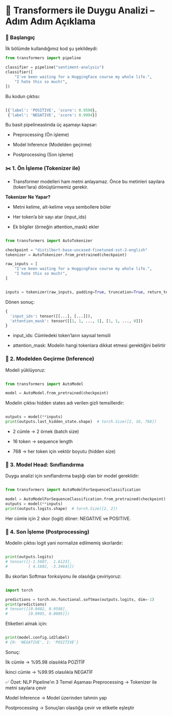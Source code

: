 # 🤗 Transformers ile Duygu Analizi – Adım Adım Açıklama

### 📌 Başlangıç

İlk bölümde kullandığımız kod şu şekildeydi:

```python
from transformers import pipeline

classifier = pipeline("sentiment-analysis")
classifier([
    "I've been waiting for a HuggingFace course my whole life.",
    "I hate this so much!",
])
```

Bu kodun çıktısı:

```python

[{'label': 'POSITIVE', 'score': 0.9598},
 {'label': 'NEGATIVE', 'score': 0.9994}]
```

Bu basit pipelineaslında üç aşamayı kapsar:

- Preprocessing (Ön işleme)

- Model Inference (Modelden geçirme)

- Postprocessing (Son işleme)

### ✂️ 1. Ön İşleme (Tokenizer ile)
- Transformer modelleri ham metni anlayamaz. Önce bu metinleri sayılara (token’lara) dönüştürmemiz gerekir.

**Tokenizer Ne Yapar?**
- Metni kelime, alt-kelime veya sembollere böler

- Her token’a bir sayı atar (input_ids)

- Ek bilgiler (örneğin attention_mask) ekler

```python

from transformers import AutoTokenizer

checkpoint = "distilbert-base-uncased-finetuned-sst-2-english"
tokenizer = AutoTokenizer.from_pretrained(checkpoint)

raw_inputs = [
    "I've been waiting for a HuggingFace course my whole life.",
    "I hate this so much!",
]


inputs = tokenizer(raw_inputs, padding=True, truncation=True, return_tensors="pt")
```
Dönen sonuç:

```python
{
  'input_ids': tensor([[...], [...]]),
  'attention_mask': tensor([[1, 1, ..., 1], [1, 1, ..., 0]])
}
```
- input_ids: Cümledeki token’ların sayısal temsili

- attention_mask: Modelin hangi tokenlara dikkat etmesi gerektiğini belirtir

### 🧠 2. Modelden Geçirme (Inference)
Modeli yüklüyoruz:

```python

from transformers import AutoModel

model = AutoModel.from_pretrained(checkpoint)
```
Modelin çıktısı hidden states adı verilen gizli temsillerdir:

```python

outputs = model(**inputs)
print(outputs.last_hidden_state.shape)  # torch.Size([2, 16, 768])
```
- 2 cümle → 2 örnek (batch size)

- 16 token → sequence length

- 768 → her token için vektör boyutu (hidden size)

### 🎯 3. Model Head: Sınıflandırma
Duygu analizi için sınıflandırma başlığı olan bir model gereklidir:

```python

from transformers import AutoModelForSequenceClassification

model = AutoModelForSequenceClassification.from_pretrained(checkpoint)
outputs = model(**inputs)
print(outputs.logits.shape)  # torch.Size([2, 2])
```
Her cümle için 2 skor (logit) döner: NEGATIVE ve POSITIVE.

### 🔄 4. Son İşleme (Postprocessing)
Modelin çıktısı logit yani normalize edilmemiş skorlardır:

```python

print(outputs.logits)
# tensor([[-1.5607,  1.6123],
#         [ 4.1692, -3.3464]])
```
Bu skorları Softmax fonksiyonu ile olasılığa çeviriyoruz:

```python

import torch

predictions = torch.nn.functional.softmax(outputs.logits, dim=-1)
print(predictions)
# tensor([[0.0402, 0.9598],
#         [0.9995, 0.0005]])
```
Etiketleri almak için:

```python

print(model.config.id2label)
# {0: 'NEGATIVE', 1: 'POSITIVE'}
```
Sonuç:

İlk cümle → %95.98 olasılıkla POZİTİF

İkinci cümle → %99.95 olasılıkla NEGATİF

✅ Özet: NLP Pipeline’ın 3 Temel Aşaması
Preprocessing → Tokenizer ile metni sayılara çevir

Model Inference → Model üzerinden tahmin yap

Postprocessing → Sonuçları olasılığa çevir ve etiketle eşleştir

